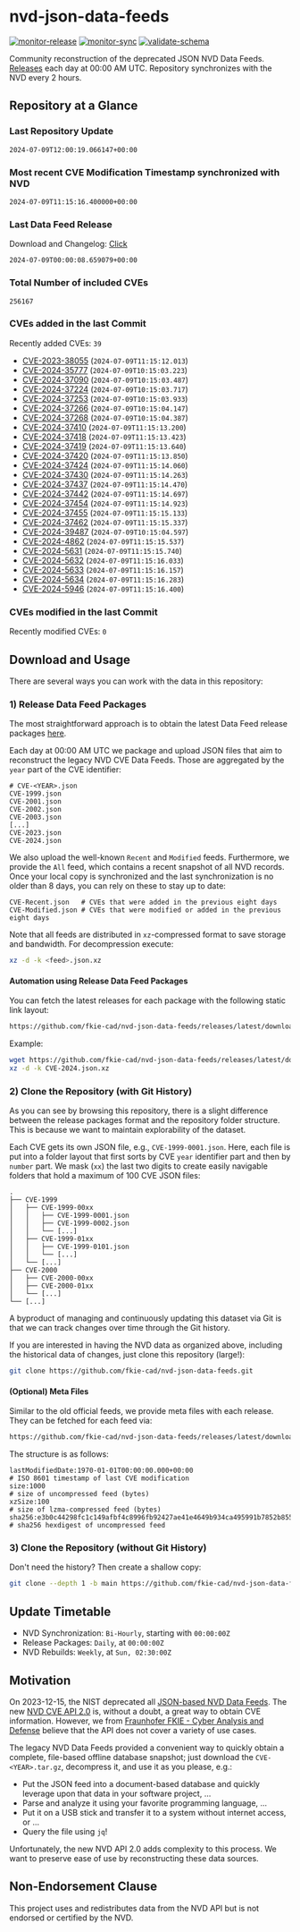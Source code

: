 # nvd-json-data-feeds

[![monitor-release](https://github.com/fkie-cad/nvd-json-data-feeds/actions/workflows/monitor_release.yml/badge.svg)](https://github.com/fkie-cad/nvd-json-data-feeds/actions/workflows/monitor_release.yml)
[![monitor-sync](https://github.com/fkie-cad/nvd-json-data-feeds/actions/workflows/monitor_sync.yml/badge.svg)](https://github.com/fkie-cad/nvd-json-data-feeds/actions/workflows/monitor_sync.yml)
[![validate-schema](https://github.com/fkie-cad/nvd-json-data-feeds/actions/workflows/validate_schema.yml/badge.svg)](https://github.com/fkie-cad/nvd-json-data-feeds/actions/workflows/validate_schema.yml)

Community reconstruction of the deprecated JSON NVD Data Feeds.
[Releases](https://github.com/fkie-cad/nvd-json-data-feeds/releases/latest) each day at 00:00 AM UTC.
Repository synchronizes with the NVD every 2 hours.

## Repository at a Glance

### Last Repository Update

```plain
2024-07-09T12:00:19.066147+00:00
```

### Most recent CVE Modification Timestamp synchronized with NVD

```plain
2024-07-09T11:15:16.400000+00:00
```

### Last Data Feed Release

Download and Changelog: [Click](https://github.com/fkie-cad/nvd-json-data-feeds/releases/latest)

```plain
2024-07-09T00:00:08.659079+00:00
```

### Total Number of included CVEs

```plain
256167
```

### CVEs added in the last Commit

Recently added CVEs: `39`

- [CVE-2023-38055](CVE-2023/CVE-2023-380xx/CVE-2023-38055.json) (`2024-07-09T11:15:12.013`)
- [CVE-2024-35777](CVE-2024/CVE-2024-357xx/CVE-2024-35777.json) (`2024-07-09T10:15:03.223`)
- [CVE-2024-37090](CVE-2024/CVE-2024-370xx/CVE-2024-37090.json) (`2024-07-09T10:15:03.487`)
- [CVE-2024-37224](CVE-2024/CVE-2024-372xx/CVE-2024-37224.json) (`2024-07-09T10:15:03.717`)
- [CVE-2024-37253](CVE-2024/CVE-2024-372xx/CVE-2024-37253.json) (`2024-07-09T10:15:03.933`)
- [CVE-2024-37266](CVE-2024/CVE-2024-372xx/CVE-2024-37266.json) (`2024-07-09T10:15:04.147`)
- [CVE-2024-37268](CVE-2024/CVE-2024-372xx/CVE-2024-37268.json) (`2024-07-09T10:15:04.387`)
- [CVE-2024-37410](CVE-2024/CVE-2024-374xx/CVE-2024-37410.json) (`2024-07-09T11:15:13.200`)
- [CVE-2024-37418](CVE-2024/CVE-2024-374xx/CVE-2024-37418.json) (`2024-07-09T11:15:13.423`)
- [CVE-2024-37419](CVE-2024/CVE-2024-374xx/CVE-2024-37419.json) (`2024-07-09T11:15:13.640`)
- [CVE-2024-37420](CVE-2024/CVE-2024-374xx/CVE-2024-37420.json) (`2024-07-09T11:15:13.850`)
- [CVE-2024-37424](CVE-2024/CVE-2024-374xx/CVE-2024-37424.json) (`2024-07-09T11:15:14.060`)
- [CVE-2024-37430](CVE-2024/CVE-2024-374xx/CVE-2024-37430.json) (`2024-07-09T11:15:14.263`)
- [CVE-2024-37437](CVE-2024/CVE-2024-374xx/CVE-2024-37437.json) (`2024-07-09T11:15:14.470`)
- [CVE-2024-37442](CVE-2024/CVE-2024-374xx/CVE-2024-37442.json) (`2024-07-09T11:15:14.697`)
- [CVE-2024-37454](CVE-2024/CVE-2024-374xx/CVE-2024-37454.json) (`2024-07-09T11:15:14.923`)
- [CVE-2024-37455](CVE-2024/CVE-2024-374xx/CVE-2024-37455.json) (`2024-07-09T11:15:15.133`)
- [CVE-2024-37462](CVE-2024/CVE-2024-374xx/CVE-2024-37462.json) (`2024-07-09T11:15:15.337`)
- [CVE-2024-39487](CVE-2024/CVE-2024-394xx/CVE-2024-39487.json) (`2024-07-09T10:15:04.597`)
- [CVE-2024-4862](CVE-2024/CVE-2024-48xx/CVE-2024-4862.json) (`2024-07-09T11:15:15.537`)
- [CVE-2024-5631](CVE-2024/CVE-2024-56xx/CVE-2024-5631.json) (`2024-07-09T11:15:15.740`)
- [CVE-2024-5632](CVE-2024/CVE-2024-56xx/CVE-2024-5632.json) (`2024-07-09T11:15:16.033`)
- [CVE-2024-5633](CVE-2024/CVE-2024-56xx/CVE-2024-5633.json) (`2024-07-09T11:15:16.157`)
- [CVE-2024-5634](CVE-2024/CVE-2024-56xx/CVE-2024-5634.json) (`2024-07-09T11:15:16.283`)
- [CVE-2024-5946](CVE-2024/CVE-2024-59xx/CVE-2024-5946.json) (`2024-07-09T11:15:16.400`)


### CVEs modified in the last Commit

Recently modified CVEs: `0`



## Download and Usage

There are several ways you can work with the data in this repository:

### 1) Release Data Feed Packages

The most straightforward approach is to obtain the latest Data Feed release packages [here](https://github.com/fkie-cad/nvd-json-data-feeds/releases/latest).

Each day at 00:00 AM UTC we package and upload JSON files that aim to reconstruct the legacy NVD CVE Data Feeds.
Those are aggregated by the `year` part of the CVE identifier:

```
# CVE-<YEAR>.json
CVE-1999.json
CVE-2001.json
CVE-2002.json
CVE-2003.json
[...]
CVE-2023.json
CVE-2024.json
```

We also upload the well-known `Recent` and `Modified` feeds.
Furthermore, we provide the `All` feed, which contains a recent snapshot of all NVD records.
Once your local copy is synchronized and the last synchronization is no older than 8 days, you can rely on these to stay up to date:

```plain
CVE-Recent.json   # CVEs that were added in the previous eight days
CVE-Modified.json # CVEs that were modified or added in the previous eight days
```

Note that all feeds are distributed in `xz`-compressed format to save storage and bandwidth.
For decompression execute:

```sh
xz -d -k <feed>.json.xz
```

#### Automation using Release Data Feed Packages

You can fetch the latest releases for each package with the following static link layout:

```sh
https://github.com/fkie-cad/nvd-json-data-feeds/releases/latest/download/CVE-<YEAR>.json.xz
```

Example:

```sh
wget https://github.com/fkie-cad/nvd-json-data-feeds/releases/latest/download/CVE-2024.json.xz
xz -d -k CVE-2024.json.xz
```

### 2) Clone the Repository (with Git History)

As you can see by browsing this repository, there is a slight difference between the release packages format and the repository folder structure.
This is because we want to maintain explorability of the dataset.

Each CVE gets its own JSON file, e.g., `CVE-1999-0001.json`.
Here, each file is put into a folder layout that first sorts by CVE `year` identifier part and then by `number` part.
We mask (`xx`) the last two digits to create easily navigable folders that hold a maximum of 100 CVE JSON files:

```plain
.
├── CVE-1999
│   ├── CVE-1999-00xx
│   │   ├── CVE-1999-0001.json
│   │   ├── CVE-1999-0002.json
│   │   └── [...]
│   ├── CVE-1999-01xx
│   │   ├── CVE-1999-0101.json
│   │   └── [...]
│   └── [...]
├── CVE-2000
│   ├── CVE-2000-00xx
│   ├── CVE-2000-01xx
│   └── [...]
└── [...]
```

A byproduct of managing and continuously updating this dataset via Git is that we can track changes over time through the Git history.

If you are interested in having the NVD data as organized above, including the historical data of changes, just clone this repository (large!):

```sh
git clone https://github.com/fkie-cad/nvd-json-data-feeds.git
```

#### (Optional) Meta Files

Similar to the old official feeds, we provide meta files with each release. They can be fetched for each feed via:

```sh
https://github.com/fkie-cad/nvd-json-data-feeds/releases/latest/download/CVE-<YEAR>.meta
```

The structure is as follows:

```plain
lastModifiedDate:1970-01-01T00:00:00.000+00:00                          # ISO 8601 timestamp of last CVE modification
size:1000                                                               # size of uncompressed feed (bytes)
xzSize:100                                                              # size of lzma-compressed feed (bytes)
sha256:e3b0c44298fc1c149afbf4c8996fb92427ae41e4649b934ca495991b7852b855 # sha256 hexdigest of uncompressed feed
```

### 3) Clone the Repository (without Git History)

Don't need the history? Then create a shallow copy:

```sh
git clone --depth 1 -b main https://github.com/fkie-cad/nvd-json-data-feeds.git
```


## Update Timetable

* NVD Synchronization: `Bi-Hourly`, starting with `00:00:00Z`
* Release Packages: `Daily`, at `00:00:00Z`
* NVD Rebuilds: `Weekly`, at `Sun, 02:30:00Z`


## Motivation

On 2023-12-15, the NIST deprecated all [JSON-based NVD Data Feeds](https://nvd.nist.gov/vuln/data-feeds#divRetirementBanner-1).
The new [NVD CVE API 2.0](https://nvd.nist.gov/developers/vulnerabilities) is, without a doubt, a great way to obtain CVE information.
However, we from [Fraunhofer FKIE - Cyber Analysis and Defense](https://www.fkie.fraunhofer.de/en/departments/cad.html) believe that the API does not cover a variety of use cases.

The legacy NVD Data Feeds provided a convenient way to quickly obtain a complete, file-based offline database snapshot; just download the `CVE-<YEAR>.tar.gz`, decompress it, and use it as you please, e.g.:

- Put the JSON feed into a document-based database and quickly leverage upon that data in your software project, ...
- Parse and analyze it using your favorite programming language, ...
- Put it on a USB stick and transfer it to a system without internet access, or ...
- Query the file using `jq`!

Unfortunately, the new NVD API 2.0 adds complexity to this process.
We want to preserve ease of use by reconstructing these data sources.

## Non-Endorsement Clause

This project uses and redistributes data from the NVD API but is not endorsed or certified by the NVD.